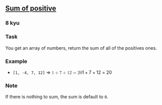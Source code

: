 <h2><a href=https://www.codewars.com/kata/5715eaedb436cf5606000381/train/cpp target="_blank">Sum of positive</a></h2><h3>8 kyu</h3><h3 id="task">Task</h3><p>You get an array of numbers, return the sum of all of the positives ones.</p><h3 id="example">Example</h3><ul><li><code>[1, -4, 7, 12]</code> =&gt; <span class="katex"><span class="katex-mathml"><math xmlns="http://www.w3.org/1998/Math/MathML"><mrow><mn>1</mn><mo>+</mo><mn>7</mn><mo>+</mo><mn>12</mn><mo>=</mo><mn>20</mn></mrow> 1 + 7 + 12 = 20 </math></span><span aria-hidden="true" class="katex-html"><span class="base"><span style="height:0.7278em;vertical-align:-0.0833em;" class="strut"></span><span class="mord">1</span><span style="margin-right:0.2222em;" class="mspace"></span><span class="mbin">+</span><span style="margin-right:0.2222em;" class="mspace"></span></span><span class="base"><span style="height:0.7278em;vertical-align:-0.0833em;" class="strut"></span><span class="mord">7</span><span style="margin-right:0.2222em;" class="mspace"></span><span class="mbin">+</span><span style="margin-right:0.2222em;" class="mspace"></span></span><span class="base"><span style="height:0.6444em;" class="strut"></span><span class="mord">12</span><span style="margin-right:0.2778em;" class="mspace"></span><span class="mrel">=</span><span style="margin-right:0.2778em;" class="mspace"></span></span><span class="base"><span style="height:0.6444em;" class="strut"></span><span class="mord">20</span></span></span></span></li></ul><h3 id="note">Note</h3><p>If there is nothing to sum, the sum is default to <code>0</code>.</p>